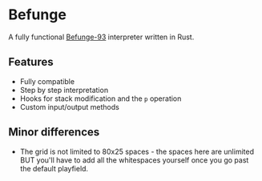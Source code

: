 # Befunge

A fully functional [Befunge-93](https://esolangs.org/wiki/Befunge) interpreter written in Rust.

## Features

- Fully compatible
- Step by step interpretation
- Hooks for stack modification and the `p` operation
- Custom input/output methods

## Minor differences

- The grid is not limited to 80x25 spaces - the spaces here are unlimited BUT you'll have to add all the whitespaces yourself once you go past the default playfield.

